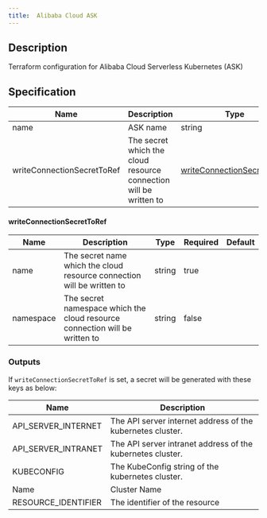 ```yaml
---
title:  Alibaba Cloud ASK
---
```


## Description

Terraform configuration for Alibaba Cloud Serverless Kubernetes (ASK)

## Specification


 Name | Description | Type | Required | Default 
 ------------ | ------------- | ------------- | ------------- | ------------- 
 name | ASK name | string | false |  
 writeConnectionSecretToRef | The secret which the cloud resource connection will be written to | [writeConnectionSecretToRef](#writeConnectionSecretToRef) | false |  


#### writeConnectionSecretToRef

 Name | Description | Type | Required | Default 
 ------------ | ------------- | ------------- | ------------- | ------------- 
 name | The secret name which the cloud resource connection will be written to | string | true |  
 namespace | The secret namespace which the cloud resource connection will be written to | string | false |  


### Outputs

If `writeConnectionSecretToRef` is set, a secret will be generated with these keys as below:

 Name | Description 
 ------------ | ------------- 
 API_SERVER_INTERNET | The API server internet address of the kubernetes cluster.
 API_SERVER_INTRANET | The API server intranet address of the kubernetes cluster.
 KUBECONFIG | The KubeConfig string of the kubernetes cluster.
 Name | Cluster Name
 RESOURCE_IDENTIFIER | The identifier of the resource
